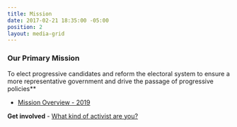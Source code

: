 ```yaml
---
title: Mission
date: 2017-02-21 18:35:00 -05:00
position: 2
layout: media-grid
---
```


### Our Primary Mission
To elect progressive candidates and reform the electoral system to ensure a more representative government and drive the passage of progressive policies** 
* [Mission Overview - 2019](http://indivisibleandoverma.com/issues/mission-overview.html)

**Get involved** - [What kind of activist are you?](http://indivisibleandoverma.com/issues/mobilizing-members.html)